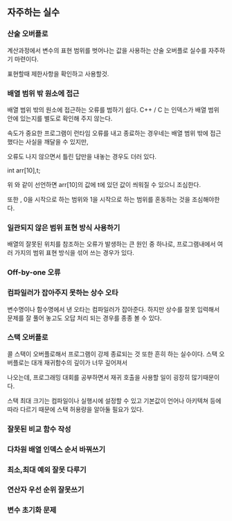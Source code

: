 ## 자주하는 실수

### 산술 오버플로

계산과정에서 변수의 표현 범위를 벗어나는 값을 사용하는 산술 오버플로 실수를 자주하기 마련이다.

표현할때 제한사항을 확인하고 사용할것.

### 배열 범위 밖 원소에 접근

배열 범위 밖의 원소에 접근하는 오류를 범하기 쉽다. C++ / C 는 인덱스가 배열 범위 안에 있는지를 별도로 확인해 주지 않는다.

속도가 중요한 프로그램이 런타임 오류를 내고 종료하는 경우네는 배열 범위 밖에 접근 했다는 사실을 깨달을 수 있지만,

오류도 나지 않으면서 틀린 답만을 내놓는 경우도 더러 있다.

int arr[10],t;

위 와 같이 선언하면 arr[10]의 값에 t에 있던 값이 씌워질 수 있으니 조심한다.

또한 , 0을 시작으로 하는 범위와 1을 시작으로 하는 범위를 혼동하는 것을 조심해야한다.

### 일관되지 않은 범위 표현 방식 사용하기

배열의 잘못된 위치를 참조하는 오류가 발생하는 큰 원인 중 하나로, 프로그램내에서 여러 가지의 범위 표현 방식을 섞어 쓰는 경우가 있다.

### Off-by-one 오류


### 컴파일러가 잡아주지 못하는 상수 오타

변수명이나 함수명에서 낸 오타는 컴파일러가 잡아준다. 하지만 상수를 잘못 입력해서 문제를 잘 풀어 놓고도 오답 처리 되는 경우를 종종 볼 수 있다.



### 스택 오버플로

콜 스택이 오버플로해서 프로그램이 강제 종료되는 것 또한 흔히 하는 실수이다. 스택 오버플로는 대개 재귀함수의 깊이가 너무 깊어져서

나오는데, 프로그래밍 대회를 공부하면서 재귀 호출을 사용할 일이 굉장히 많기때문이다.

스택 최대 크기는 컴파일이나 실행시에 설정할 수 있고 기본값이 언어나 아키텍쳐 등에 따라 다르기 때문에 스택 허용량을 알아둘 필요가 있다.


### 잘못된 비교 함수 작성


### 다차원 배열 인덱스 순서 바꿔쓰기



### 최소,최대 예외 잘못 다루기


### 연산자 우선 순위 잘못쓰기


### 변수 초기화 문제
